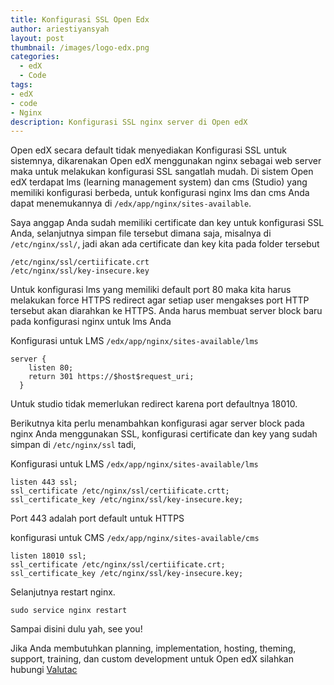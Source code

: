 ```yaml
---
title: Konfigurasi SSL Open Edx
author: ariestiyansyah
layout: post
thumbnail: /images/logo-edx.png
categories:
  - edX
  - Code
tags:
- edX
- code
- Nginx
description: Konfigurasi SSL nginx server di Open edX
---
```

Open edX secara default tidak menyediakan Konfigurasi SSL untuk sistemnya, dikarenakan Open edX menggunakan nginx sebagai web server maka untuk melakukan konfigurasi SSL sangatlah mudah. Di sistem Open edX terdapat lms (learning management system) dan cms (Studio) yang memiliki konfigurasi berbeda, untuk konfigurasi nginx lms dan cms Anda dapat menemukannya di `/edx/app/nginx/sites-available`.

Saya anggap Anda sudah memiliki certificate dan key untuk konfigurasi SSL Anda, selanjutnya simpan file tersebut dimana saja, misalnya di `/etc/nginx/ssl/`, jadi akan ada certificate dan key kita pada folder tersebut

    /etc/nginx/ssl/certiificate.crt
    /etc/nginx/ssl/key-insecure.key

Untuk konfigurasi lms yang memiliki default port 80 maka kita harus melakukan force HTTPS redirect agar setiap user mengakses port HTTP tersebut akan diarahkan ke HTTPS. Anda harus membuat server block baru pada konfigurasi nginx untuk lms Anda

Konfigurasi untuk LMS `/edx/app/nginx/sites-available/lms`

    server {
        listen 80;
        return 301 https://$host$request_uri;
      }

Untuk studio tidak memerlukan redirect karena port defaultnya 18010.

Berikutnya kita perlu menambahkan konfigurasi agar server block pada nginx Anda menggunakan SSL, konfigurasi certificate dan key yang sudah simpan di `/etc/nginx/ssl` tadi,

Konfigurasi untuk LMS `/edx/app/nginx/sites-available/lms`

    listen 443 ssl;
    ssl_certificate /etc/nginx/ssl/certiificate.crtt;
    ssl_certificate_key /etc/nginx/ssl/key-insecure.key;

Port 443 adalah port default untuk HTTPS

konfigurasi untuk CMS `/edx/app/nginx/sites-available/cms`

    listen 18010 ssl;
    ssl_certificate /etc/nginx/ssl/certiificate.crt;
    ssl_certificate_key /etc/nginx/ssl/key-insecure.key;

Selanjutnya restart nginx.

`sudo service nginx restart`

Sampai disini dulu yah, see you!

Jika Anda membutuhkan planning, implementation, hosting, theming, support, training, dan custom development untuk Open edX silahkan hubungi [Valutac](http://valutac.com)

